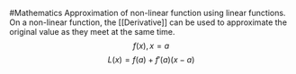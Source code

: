#Mathematics 
Approximation of non-linear function using linear functions.
On a non-linear function, the [[Derivative]] can be used to approximate the original value as they meet at the same time.
$$f(x), x = a$$
$$L(x) = f(a) + f'(a)(x-a)$$

